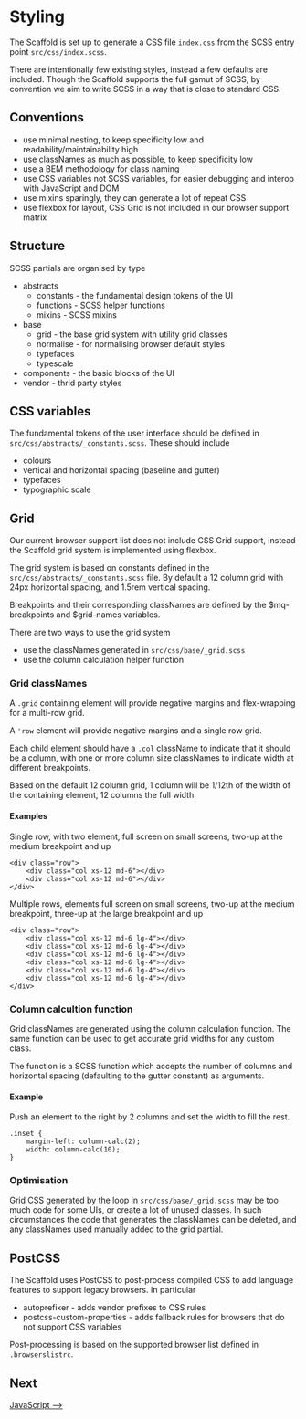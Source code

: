 # Styling

The Scaffold is set up to generate a CSS file `index.css` from the SCSS entry point `src/css/index.scss`.

There are intentionally few existing styles, instead a few defaults are included. Though the Scaffold supports the full gamut of SCSS, by convention we aim to write SCSS in a way that is close to standard CSS.

## Conventions
- use minimal nesting, to keep specificity low and readability/maintainability high
- use classNames as much as possible, to keep specificity low
- use a BEM methodology for class naming
- use CSS variables not SCSS variables, for easier debugging and interop with JavaScript and DOM
- use mixins sparingly, they can generate a lot of repeat CSS
- use flexbox for layout, CSS Grid is not included in our browser support matrix

## Structure
SCSS partials are organised by type

- abstracts
  - constants - the fundamental design tokens of the UI
  - functions - SCSS helper functions
  - mixins - SCSS mixins
- base
  - grid - the base grid system with utility grid classes
  - normalise - for normalising browser default styles
  - typefaces
  - typescale  
- components - the basic blocks of the UI
- vendor - thrid party styles

## CSS variables

The fundamental tokens of the user interface should be defined in `src/css/abstracts/_constants.scss`. These should include
- colours
- vertical and horizontal spacing (baseline and gutter)
- typefaces
- typographic scale


## Grid
Our current browser support list does not include CSS Grid support, instead the Scaffold grid system is implemented using flexbox.

The grid system is based on constants defined in the `src/css/abstracts/_constants.scss` file. By default a 12 column grid with 24px horizontal spacing, and 1.5rem vertical spacing.

Breakpoints and their corresponding classNames are defined by the $mq-breakpoints and $grid-names variables.

There are two ways to use the grid system
- use the classNames generated in `src/css/base/_grid.scss`
- use the column calculation helper function

### Grid classNames
A `.grid` containing element will provide negative margins and flex-wrapping for a multi-row grid.

A `'row` element will provide negative margins and a single row grid.

Each child element should have a `.col` className to indicate that it should be a column, with one or more column size classNames to indicate width at different breakpoints.

Based on the default 12 column grid, 1 column will be 1/12th of the width of the containing element, 12 columns the full width.

#### Examples
Single row, with two element, full screen on small screens, two-up at the medium breakpoint and up
```
<div class="row">
    <div class="col xs-12 md-6"></div>
    <div class="col xs-12 md-6"></div>
</div>
```

Multiple rows, elements full screen on small screens, two-up at the medium breakpoint, three-up at the large breakpoint and up
```
<div class="row">
    <div class="col xs-12 md-6 lg-4"></div>
    <div class="col xs-12 md-6 lg-4"></div>
    <div class="col xs-12 md-6 lg-4"></div>
    <div class="col xs-12 md-6 lg-4"></div>
    <div class="col xs-12 md-6 lg-4"></div>
    <div class="col xs-12 md-6 lg-4"></div>
</div>
```
### Column calcultion function
Grid classNames are generated using the column calculation function. The same function can be used to get accurate grid widths for any custom class.

The function is a SCSS function which accepts the number of columns and horizontal spacing (defaulting to the gutter constant) as arguments. 

#### Example
Push an element to the right by 2 columns and set the width to fill the rest.
```
.inset {
    margin-left: column-calc(2);
    width: column-calc(10);
}
```


### Optimisation

Grid CSS generated by the loop in `src/css/base/_grid.scss` may be too much code for some UIs, or create a lot of unused classes. In such circumstances the code that generates the classNames can be deleted, and any classNames used manually added to the grid partial.



## PostCSS
The Scaffold uses PostCSS to post-process compiled CSS to add language features to support legacy browsers. In particular

- autoprefixer - adds vendor prefixes to CSS rules
- postcss-custom-properties - adds fallback rules for browsers that do not support CSS variables

Post-processing is based on the supported browser list defined in `.browserslistrc`. 



## Next
[JavaScript ⟶](./javascript.md)